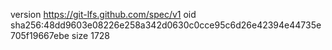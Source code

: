 version https://git-lfs.github.com/spec/v1
oid sha256:48dd9603e08226e258a342d0630c0cce95c6d26e42394e44735e705f19667ebe
size 1728
